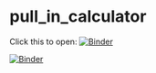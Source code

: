 # pull_in_calculator

Click this to open:
[![Binder](https://mybinder.org/badge_logo.svg)](https://mybinder.org/v2/gh/trymhaddal/pull_in_calculator/HEAD?urlpath=voila%2Frender%2FPull_in_calculations.ipynb)

[![Binder](https://mybinder.org/badge_logo.svg)](https://mybinder.org/v2/gh/trymhaddal/pull_in_calculator/HEAD?urlpath=voila%2Frender%2FPull_in_calculations.ipynb)
